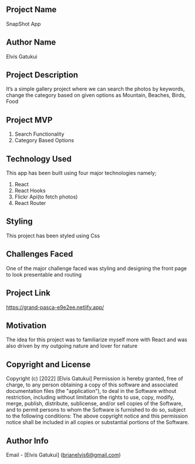 ## Project Name
SnapShot App

## Author Name
Elvis Gatukui

## Project Description
It’s a simple gallery project where we can search the photos by keywords, change the category based on given options as Mountain, Beaches, Birds, Food

## Project MVP
1. Search Functionality
2. Category Based Options


## Technology Used
This app has been built using four major technologies namely;
1. React
2. React Hooks
3. Flickr Api(to fetch photos)
4. React Router

## Styling
This project has been styled using Css


## Challenges Faced
One of the major challenge faced was styling and designing the front page to look presentable and routing

## Project Link
https://grand-pasca-e9e2ee.netlify.app/


## Motivation
The idea for this project was to familiarize myself more with React and was also driven by my outgoing nature and lover for nature





## Copyright and License

Copyright (c) [2022] [Elvis Gatukui] Permission is hereby granted, free of charge, to any person obtaining a copy of this software and associated documentation files (the "application"), to deal in the Software without restriction, including without limitation the rights to use, copy, modify, merge, publish, distribute, sublicense, and/or sell copies of the Software, and to permit persons to whom the Software is furnished to do so, subject to the following conditions: The above copyright notice and this permission notice shall be included in all copies or substantial portions of the Software.

## Author Info
Email - [Elvis Gatukui] (brianelvis6@gmail.com)






